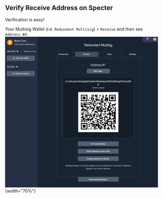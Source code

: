 ## Verify Receive Address on Specter


Verification is easy!

Your Multisig Wallet (i.e. `Redundant Multisig`) > `Receive` and then see `Address #X`:  
![](./assets/img/verify-receive-address-specter.png){width="70%"}  

